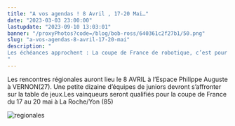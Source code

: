 ```yaml
---
title: "A vos agendas ! 8 Avril , 17-20 Mai…"
date: "2023-03-03 23:00:00"
lastupdate: "2023-09-10 13:03:01"
banner: "/proxyPhotos?code=/blog/bob-ross/640361c2f27b1/50.png"
slug: "a-vos-agendas-8-avril-17-20-mai"
description: " 
Les échéances approchent : La coupe de France de robotique, c’est pour bientôt.
"
---
```

Les rencontres régionales auront lieu le 8 AVRIL à l’Espace Philippe Auguste à VERNON(27).
Une petite dizaine d’équipes de juniors devront s’affronter sur la table de jeux.Les vainqueurs seront qualifiés pour la coupe de France du 17 au 20 mai à La Roche/Yon (85) 

![regionales](/proxyPhotos?code=/blog/bob-ross/640361d4b7521/75.png)


    